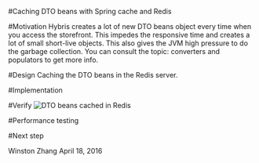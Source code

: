 #Caching DTO beans with Spring cache and Redis

#Motivation
Hybris creates a lot of new DTO beans object every time when you access the storefront.
This impedes the responsive time and creates a lot of small short-live objects. 
This also gives the JVM high pressure to do the garbage collection.
You can consult the topic: converters and populators to get more info.

#Design
Caching the DTO beans in the Redis server.

#Implementation

#Verify
![DTO beans cached in Redis](images/DTO_beans_redis.png)

#Performance testing

#Next step

Winston Zhang
April 18, 2016
